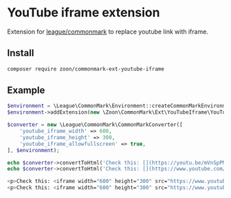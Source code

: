 # YouTube iframe extension

Extension for [league/commonmark](https://github.com/thephpleague/commonmark) to replace youtube link with iframe.

## Install

``` bash
composer require zoon/commonmark-ext-youtube-iframe
```

## Example

``` php
$environment = \League\CommonMark\Environment::createCommonMarkEnvironment();
$environment->addExtension(new \Zoon\CommonMark\Ext\YouTubeIframe\YouTubeIframeExtension());

$converter = new \League\CommonMark\CommonMarkConverter([
	'youtube_iframe_width' => 600,
	'youtube_iframe_height' => 300,
	'youtube_iframe_allowfullscreen' => true,
], $environment);

echo $converter->convertToHtml('Check this: [](https://youtu.be/mVnSpPMgoWM?t=10)');
echo $converter->convertToHtml('Check this: [](https://www.youtube.com/watch?v=mVnSpPMgoWM&t=10)');
```

``` bash
<p>Check this: <iframe width="600" height="300" src="https://www.youtube.com/embed/mVnSpPMgoWM?start=10" frameborder="0" allowfullscreen="1"></iframe></p>
<p>Check this: <iframe width="600" height="300" src="https://www.youtube.com/embed/mVnSpPMgoWM?start=10" frameborder="0" allowfullscreen="1"></iframe></p>
```